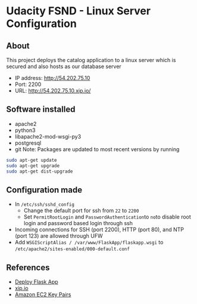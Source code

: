 # Udacity FSND - Linux Server Configuration

## About
This project deploys the catalog application to a linux server which is secured and also hosts as our database server

- IP address: http://54.202.75.10
- Port: 2200
- URL: http://54.202.75.10.xip.io/

## Software installed
- apache2
- python3
- libapache2-mod-wsgi-py3
- postgresql
- git
Note: Packages are updated to most recent versions by running
```sh
sudo apt-get update
sudo apt-get upgrade
sudo apt-get dist-upgrade
```

## Configuration made
- In `/etc/ssh/sshd_config`
    -  Change the default port for ssh from `22` to `2200`
    -  Set `PermitRootLogin` and `PasswordAuthentication`to `no`to disable root login and password based login through ssh
- Incoming connections for SSH (port 2200), HTTP (port 80), and NTP (port 123) are allowed through UFW
- Add `WSGIScriptAlias / /var/www/FlaskApp/flaskapp.wsgi` to `/etc/apache2/sites-enabled/000-default.conf`

## References
- [Deploy Flask App](http://leonwang.me/post/deploy-flask)
- [xip.io](http://xip.io/)
- [Amazon EC2 Key Pairs](https://docs.aws.amazon.com/en_us/AWSEC2/latest/UserGuide/ec2-key-pairs.html)
